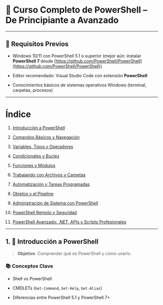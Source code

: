 📘 Curso Completo de PowerShell – De Principiante a Avanzado
============================================================

* * *

🧰 Requisitos Previos
---------------------

*   Windows 10/11 con PowerShell 5.1 o superior (mejor aún: instalar **PowerShell 7** desde [https://github.com/PowerShell/PowerShell](https://github.com/PowerShell/PowerShell))
    
*   Editor recomendado: Visual Studio Code con extensión **PowerShell**
    
*   Conocimientos básicos de sistemas operativos Windows (terminal, carpetas, procesos)
    

* * *

Índice
======

1.  [Introducción a PowerShell](#1)

2.  [Comandos Básicos y Navegación](#2)

3.  [Variables, Tipos y Operadores](#3)

4.  [Condicionales y Bucles](#4)

5.  [Funciones y Módulos](#5)

6.  [Trabajando con Archivos y Carpetas](#6)

7.  [Automatización y Tareas Programadas](#7)

8.  [Objetos y el Pipeline](#8)

9.  [Administración de Sistema con PowerShell](#9)

10.  [PowerShell Remoto y Seguridad](#10)

11.  [PowerShell Avanzado: .NET, APIs y Scripts Profesionales](#11)

* * *

<a name="1"></a>

1\. 🧭 Introducción a PowerShell
--------------------------------

> **Objetivo**: Comprender qué es PowerShell y cómo usarlo.

### 📚 Conceptos Clave

*   Shell vs PowerShell
    
*   CMDLETs (`Get-Command`, `Get-Help`, `Get-Alias`)
    
*   Diferencias entre PowerShell 5.1 y PowerShell 7+
    
